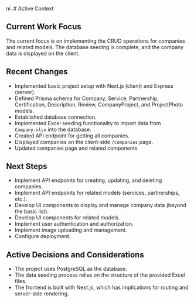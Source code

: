 ni .# Active Context

## Current Work Focus

The current focus is on implementing the CRUD operations for companies and related models. The database seeding is complete, and the company data is displayed on the client.

## Recent Changes

- Implemented basic project setup with Next.js (client) and Express (server).
- Defined Prisma schema for Company, Service, Partnership, Certification, Description, Review, CompanyProject, and ProjectPhoto models.
- Established database connection.
- Implemented Excel seeding functionality to import data from `Company.xlsx` into the database.
- Created API endpoint for getting all companies.
- Displayed companies on the client-side `/companies` page.
- Updated companies page and related components

## Next Steps

- Implement API endpoints for creating, updating, and deleting companies.
- Implement API endpoints for related models (services, partnerships, etc.).
- Develop UI components to display and manage company data (beyond the basic list).
- Develop UI components for related models.
- Implement user authentication and authorization.
- Implement image uploading and management.
- Configure deployment.

## Active Decisions and Considerations

- The project uses PostgreSQL as the database.
- The data seeding process relies on the structure of the provided Excel files.
- The frontend is built with Next.js, which has implications for routing and server-side rendering.

